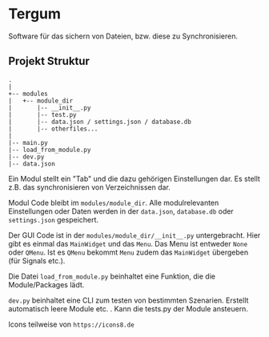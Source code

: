 # Tergum

Software für das sichern von Dateien, bzw. diese zu Synchronisieren.


## Projekt Struktur
```
.
|
+-- modules
|   +-- module_dir
|       |-- __init__.py
|       |-- test.py
|       |-- data.json / settings.json / database.db
|       |-- otherfiles...
|   
|-- main.py
|-- load_from_module.py
|-- dev.py
|-- data.json
```

Ein Modul stellt ein "Tab" und die dazu gehörigen Einstellungen dar. Es stellt z.B. das synchronisieren von Verzeichnissen dar.

Modul Code bleibt im `modules/module_dir`. Alle modulrelevanten Einstellungen oder Daten werden in der `data.json`, `database.db` oder `settings.json` gespeichert.

Der GUI Code ist in der `modules/module_dir/__init__.py` untergebracht. Hier gibt es einmal das `MainWidget` und das `Menu`.
Das Menu ist entweder `None` oder `QMenu`. Ist es `QMenu` bekommt `Menu` zudem das `MainWidget` übergeben (für Signals etc.). 

Die Datei `load_from_module.py` beinhaltet eine Funktion, die die Module/Packages lädt. 

`dev.py` beinhaltet eine CLI zum testen von bestimmten Szenarien. Erstellt automatisch leere Module etc. . Kann die tests.py der Module ansteuern.

Icons teilweise von `https://icons8.de`